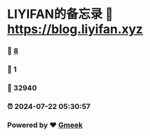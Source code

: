 # LIYIFAN的备忘录 :link: https://blog.liyifan.xyz 
### :page_facing_up: [8](https://blog.liyifan.xyz/tag.html) 
### :speech_balloon: 1 
### :hibiscus: 32940 
### :alarm_clock: 2024-07-22 05:30:57 
### Powered by :heart: [Gmeek](https://github.com/Meekdai/Gmeek)

